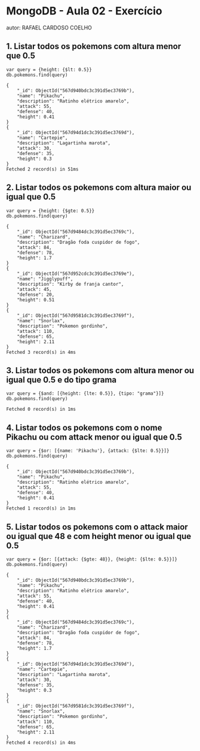 # MongoDB - Aula 02 - Exercício
autor: RAFAEL CARDOSO COELHO

## 1. Listar todos os pokemons com altura menor que 0.5
```
var query = {height: {$lt: 0.5}}
db.pokemons.find(query)

{
    "_id": ObjectId("567d940bdc3c391d5ec3769b"),
    "name": "Pikachu",
    "description": "Ratinho elétrico amarelo",
    "attack": 55,
    "defense": 40,
    "height": 0.41
}
{
    "_id": ObjectId("567d94d1dc3c391d5ec3769d"),
    "name": "Cartepie",
    "description": "Lagartinha marota",
    "attack": 30,
    "defense": 35,
    "height": 0.3
}
Fetched 2 record(s) in 51ms
```

## 2. Listar todos os pokemons com altura maior ou igual que 0.5
```
var query = {height: {$gte: 0.5}}
db.pokemons.find(query)

{
    "_id": ObjectId("567d9484dc3c391d5ec3769c"),
    "name": "Charizard",
    "description": "Dragão foda cuspidor de fogo",
    "attack": 84,
    "defense": 78,
    "height": 1.7
}
{
    "_id": ObjectId("567d952cdc3c391d5ec3769e"),
    "name": "Jigglypuff",
    "description": "Kirby de franja cantor",
    "attack": 45,
    "defense": 20,
    "height": 0.51
}
{
    "_id": ObjectId("567d9581dc3c391d5ec3769f"),
    "name": "Snorlax",
    "description": "Pokemon gordinho",
    "attack": 110,
    "defense": 65,
    "height": 2.11
}
Fetched 3 record(s) in 4ms
```

## 3. Listar todos os pokemons com altura menor ou igual que 0.5 e do tipo grama 
```
var query = {$and: [{height: {lte: 0.5}}, {tipo: "grama"}]}
db.pokemons.find(query)

Fetched 0 record(s) in 1ms
```

## 4. Listar todos os pokemons com o nome Pikachu ou com attack menor ou igual que 0.5
```
var query = {$or: [{name: 'Pikachu'}, {attack: {$lte: 0.5}}]}
db.pokemons.find(query)

{
    "_id": ObjectId("567d940bdc3c391d5ec3769b"),
    "name": "Pikachu",
    "description": "Ratinho elétrico amarelo",
    "attack": 55,
    "defense": 40,
    "height": 0.41
}
Fetched 1 record(s) in 1ms
```

## 5. Listar todos os pokemons com o attack maior ou igual que 48 e com height menor ou igual que 0.5
```
var query = {$or: [{attack: {$gte: 48}}, {height: {$lte: 0.5}}]}
db.pokemons.find(query)

{
    "_id": ObjectId("567d940bdc3c391d5ec3769b"),
    "name": "Pikachu",
    "description": "Ratinho elétrico amarelo",
    "attack": 55,
    "defense": 40,
    "height": 0.41
}
{
    "_id": ObjectId("567d9484dc3c391d5ec3769c"),
    "name": "Charizard",
    "description": "Dragão foda cuspidor de fogo",
    "attack": 84,
    "defense": 78,
    "height": 1.7
}
{
    "_id": ObjectId("567d94d1dc3c391d5ec3769d"),
    "name": "Cartepie",
    "description": "Lagartinha marota",
    "attack": 30,
    "defense": 35,
    "height": 0.3
}
{
    "_id": ObjectId("567d9581dc3c391d5ec3769f"),
    "name": "Snorlax",
    "description": "Pokemon gordinho",
    "attack": 110,
    "defense": 65,
    "height": 2.11
}
Fetched 4 record(s) in 4ms
```
